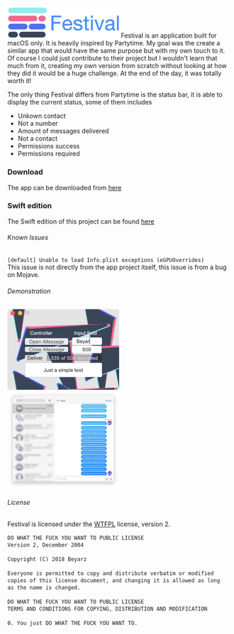 <img src="cover.png" height="50%" width="50%" />
Festival is an application built for macOS only.
It is heavily inspired by Partytime.
My goal was the create a similar app that would have the same purpose but with my own touch to it.
Of course I could just contribute to their project but I wouldn't learn that much from it,
creating my own version from scratch without looking at how they did it would be a huge challenge.
At the end of the day, it was totally worth it!

The only thing Festival differs from Partytime is the status bar,
it is able to display the current status, some of them includes
* Unkown contact
* Not a number
* Amount of messages delivered
* Not a contact
* Permissions success
* Permissions required

### Download
The app can be downloaded from [here](product/festivalApp.zip?raw=true)

### Swift edition
The Swift edition of this project can be found [here](https://github.com/devmaximilian/Festival.app)

###### Known Issues
`[default] Unable to load Info.plist exceptions (eGPUOverrides)`  
This issue is not directly from the app project itself, this issue is from a bug on Mojave.

###### Demonstration
<img src="gui.png" height="50%" width="50%" /> <img src="demo.png" height="50%" width="50%" />

###### License
Festival is licensed under the [WTFPL](LICENSE) license, version 2.
```
DO WHAT THE FUCK YOU WANT TO PUBLIC LICENSE
Version 2, December 2004

Copyright (C) 2018 Beyarz

Everyone is permitted to copy and distribute verbatim or modified
copies of this license document, and changing it is allowed as long
as the name is changed.

DO WHAT THE FUCK YOU WANT TO PUBLIC LICENSE
TERMS AND CONDITIONS FOR COPYING, DISTRIBUTION AND MODIFICATION

0. You just DO WHAT THE FUCK YOU WANT TO.
```
